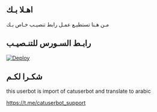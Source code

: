## اهـلا بـك
مـن هـنا تستطيـع عمـل رابط تنصيـب خـاص بـك

## رابـط السـورس للتنـصيـب

[![Deploy](https://www.herokucdn.com/deploy/button.svg)](https://heroku.com/deploy?template=https://github.com/abualagaez123/jmthon)

## شكـرا لكـم 


this userbot is import of catuserbot and translate to arabic

https://t.me/catuserbot_support

